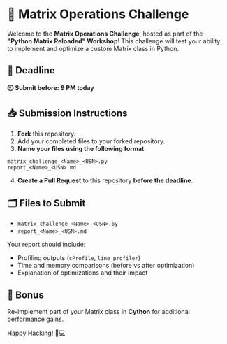 
# 🧠 Matrix Operations Challenge

Welcome to the **Matrix Operations Challenge**, hosted as part of the **"Python Matrix Reloaded" Workshop**! This challenge will test your ability to implement and optimize a custom Matrix class in Python.



## 📅 Deadline

**🕘 Submit before: 9 PM today**



## 📥 Submission Instructions

1. **Fork** this repository.
2. Add your completed files to your forked repository.
3. **Name your files using the following format**:

```
matrix_challenge_<Name>_<USN>.py
report_<Name>_<USN>.md
```

4. **Create a Pull Request** to this repository **before the deadline**.



## 🗂️ Files to Submit

- `matrix_challenge_<Name>_<USN>.py`
- `report_<Name>_<USN>.md`

Your report should include:

- Profiling outputs (`cProfile`, `line_profiler`)
- Time and memory comparisons (before vs after optimization)
- Explanation of optimizations and their impact



## 💎 Bonus

Re-implement part of your Matrix class in **Cython** for additional performance gains.



Happy Hacking! 🧠💻
